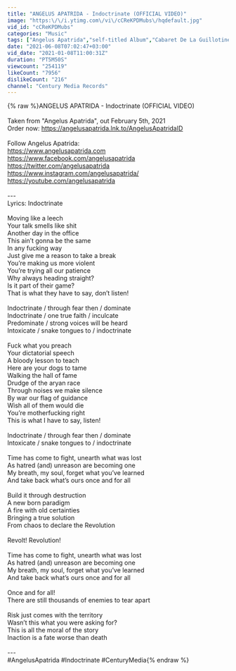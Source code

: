 ```yaml
---
title: "ANGELUS APATRIDA - Indoctrinate (OFFICIAL VIDEO)"
image: "https:\/\/i.ytimg.com\/vi\/cCReKPDMubs\/hqdefault.jpg"
vid_id: "cCReKPDMubs"
categories: "Music"
tags: ["Angelus Apatrida","self-titled Album","Cabaret De La Guillotine"]
date: "2021-06-08T07:02:47+03:00"
vid_date: "2021-01-08T11:00:31Z"
duration: "PT5M50S"
viewcount: "254119"
likeCount: "7956"
dislikeCount: "216"
channel: "Century Media Records"
---
```

{% raw %}ANGELUS APATRIDA - Indoctrinate (OFFICIAL VIDEO)<br /><br />Taken from &quot;Angelus Apatrida&quot;, out February 5th, 2021<br />Order now: <a rel="nofollow" target="blank" href="https://angelusapatrida.lnk.to/AngelusApatridaID">https://angelusapatrida.lnk.to/AngelusApatridaID</a><br /><br />Follow Angelus Apatrida:<br /><a rel="nofollow" target="blank" href="https://www.angelusapatrida.com">https://www.angelusapatrida.com</a><br /><a rel="nofollow" target="blank" href="https://www.facebook.com/angelusapatrida">https://www.facebook.com/angelusapatrida</a><br /><a rel="nofollow" target="blank" href="https://twitter.com/angelusapatrida">https://twitter.com/angelusapatrida</a><br /><a rel="nofollow" target="blank" href="https://www.instagram.com/angelusapatrida/">https://www.instagram.com/angelusapatrida/</a><br /><a rel="nofollow" target="blank" href="https://youtube.com/angelusapatrida">https://youtube.com/angelusapatrida</a><br /><br />---<br />Lyrics: Indoctrinate<br /><br />Moving like a leech<br />Your talk smells like shit<br />Another day in the office<br />This ain’t gonna be the same<br />In any fucking way<br />Just give me a reason to take a break<br />You’re making us more violent<br />You’re trying all our patience<br />Why always heading straight?<br />Is it part of their game?<br />That is what they have to say, don’t listen!<br /><br />Indoctrinate / through fear then / dominate<br />Indoctrinate / one true faith / inculcate<br />Predominate / strong voices will be heard<br />Intoxicate / snake tongues to / indoctrinate<br /><br />Fuck what you preach<br />Your dictatorial speech<br />A bloody lesson to teach<br />Here are your dogs to tame<br />Walking the hall of fame<br />Drudge of the aryan race<br />Through noises we make silence<br />By war our flag of guidance<br />Wish all of them would die<br />You’re motherfucking right<br />This is what I have to say, listen!<br /><br />Indoctrinate / through fear then / dominate<br />Intoxicate / snake tongues to / indoctrinate<br /><br />Time has come to fight, unearth what was lost<br />As hatred (and) unreason are becoming one<br />My breath, my soul, forget what you’ve learned<br />And take back what’s ours once and for all<br /><br />Build it through destruction<br />A new born paradigm<br />A fire with old certainties<br />Bringing a true solution<br />From chaos to declare the Revolution<br /><br />Revolt! Revolution!<br /><br />Time has come to fight, unearth what was lost<br />As hatred (and) unreason are becoming one<br />My breath, my soul, forget what you’ve learned<br />And take back what’s ours once and for all<br /><br />Once and for all!<br />There are still thousands of enemies to tear apart<br /><br />Risk just comes with the territory<br />Wasn’t this what you were asking for?<br />This is all the moral of the story<br />Inaction is a fate worse than death<br /><br />---<br />#AngelusApatrida #Indoctrinate #CenturyMedia{% endraw %}
